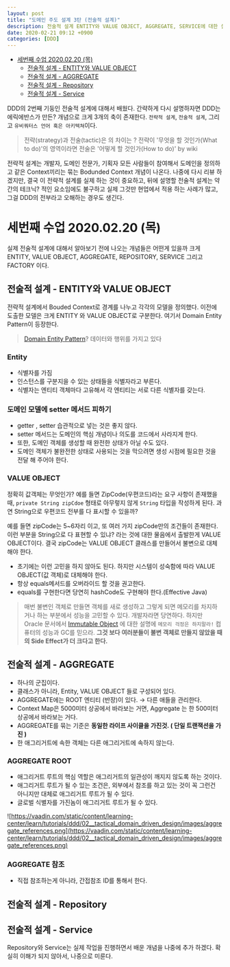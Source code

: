 ```yaml
---
layout: post
title: "도메인 주도 설계 3탄 (전술적 설계)"
description: 전술적 설계 ENTITY와 VALUE OBJECT, AGGREGATE, SERVICE에 대한 설명
date: 2020-02-21 09:12 +0900
categories: [DDD]
---
```

<!-- TOC -->

- [세번째 수업 2020.02.20 (목)](#세번째-수업-20200220-목)
    - [전술적 설계  - ENTITY와 VALUE OBJECT](#전술적-설계----entity와-value-object)
    - [전술적 설계 - AGGREGATE](#전술적-설계---aggregate)
    - [전술적 설계 - Repository](#전술적-설계---repository)
    - [전술적 설계 - Service](#전술적-설계---service)

<!-- /TOC -->

DDD의 2번째 기둥인 전술적 설계에 대해서 배웠다. 간략하게 다시 설명하자면 DDD는 에릭에반스가 만든? 개념으로 크게 3개의 축이 존재한다. `전략적 설계`, `전술적 설계`, 그리고 `유비쿼터스 언어 혹은 아키텍쳐`이다. 
> 전략(strategy)과 전술(tactic)은 의 차이는 ?
> 전략이 '무엇을 할 것인가(What to do)'의 영역이라면 전술은 '어떻게 할 것인가(How to do)' by wiki


전략적 설계는 개발자, 도메인 전문가, 기획자 모든 사람들이 참여해서 도메인을 정의하고 같은 Context끼리는 묶는 Bodunded Context 개념이 나온다. 나중에 다시 리뷰 하겠지만, 결국 이 전략적 설계를 실제 하는 것이 중요하고, 뒤에 설명할 전술적 설계는 약간의 테크닉? 적인 요소임에도 불구하고 실제 그것만 현업에서 적용 하는 사례가 많고, 그걸 DDD의 전부라고 오해하는 경우도 생긴다.


# 세번째 수업 2020.02.20 (목)

실제 전술적 설계에 대해서 알아보기 전에 나오는 개념들은 어떤게 있을까 크게 ENTITY, VALUE OBJECT, AGGREGATE, REPOSITORY, SERVICE 그리고 FACTORY 이다.

## 전술적 설계  - ENTITY와 VALUE OBJECT
전략적 설계에서 Bouded Context로 경계를 나누고 각각의 모델을 정의했다. 이전에 도출한 모델은 크게 ENTITY 와 VALUE OBJECT로 구분한다. 여기서 Domain Entity Pattern이 등장한다. 

> [Domain Entity Pattern](https://docs.microsoft.com/en-us/dotnet/architecture/microservices/microservice-ddd-cqrs-patterns/microservice-domain-model)? 데이터와 행위를 가지고 있다

### Entity 
- 식별자를 가짐
- 인스턴스를 구분지을 수 있는 상태들을 식별자라고 부른다.
- 식별자는 엔티티 객체마다 고유해서 각 엔티티는 서로 다른 식별자를 갖는다. 

### 도메인 모델에 setter 메서드 피하기 
- getter , setter 습관적으로 넣는 것은 좋지 않다.
- setter 메서드는 도메인의 핵심 개념이나 의도를 코드에서 사라지게 한다.
- 또한, 도메인 객체를 생성할 때 완전한 상태가 아닐 수도 있다.
- 도메인 객체가 불완전한 상태로 사용되는 것을 막으려면 생성 시점에 필요한 것을 전달 해 주어야 한다. 


### VALUE OBJECT
정확히 값객체는 무엇인가? 예를 들면 ZipCode(우편코드)라는 요구 사항이 존재했을 때, `private String zipCdoe` 형태로 아무렇지 않게 `String` 타입을 작성하게 된다. 과연 String으로 우편코드 전부를 다 표시할 수 있을까? 

예를 들면 zipCode는 5~6자리 이고, 또 여러 가지 zipCode만의 조건들이 존재한다. 이런 부분을 String으로 다 표현할 수 있냐? 라는 것에 대한 물음에서 출발한게 VALUE OBJECT이다. 결국 zipCode는 VALUE OBJECT 클래스를 만들어서 불변으로 대체 해야 한다. 

- 초기에는 이런 고민을 하지 않아도 된다. 하지만 시스템이 성숙함에 따라 VALUE OBJECT(값 객체)로 대체해야 한다. 
- 항상 equals메서드를 오버라이드 할 것을 권고한다.
- equals를 구현한다면 당연히 hashCode도 구현해야 한다.(Effective Java)
  

> 매번 불변인 객체로 만들면 객체를 새로 생성하고 그렇게 되면 메모리를 차지하거나 하는 부분에서 성능을 고민할 수 있다. 개발자라면 당연하다. 하지만 Oracle 문서에서 [Immutable Object](https://docs.oracle.com/javase/tutorial/essential/concurrency/immutable.html) 에 대한 설명에 `메모리 걱정은 하지말라!` 컴퓨터의 성능과  GC를 믿으라. **그것 보다 여러분들이 불변 객체로 만들지 않았을 때의 Side Effect가 더 크다고 한다.**



## 전술적 설계 - AGGREGATE 
- 하나의 군집이다.
- 클래스가 아니라, Entity, VALUE OBJECT 들로 구성되어 있다.
- AGGREGATE에는 ROOT 엔티티 (반장)이 있다.  → 다른 애들을 관리한다.
- Context Map은 5000미터 상공에서 바라보는 거면, Aggregate 는 한 500미터 상공에서 바라보는 거다.
- AGGREGATE를 묶는 기준은 **동일한 라이프 사이클을 가진것. ( 단일 트랜잭션을 가진 )**
- 한 애그리거트에 속한 객체는 다른 애그리거트에 속하지 않는다.

### AGGREGATE ROOT
- 애그리거트 루트의 핵심 역할은 애그리거트의 일관성이 깨지지 않도록 하는 것이다.
- 애그리거트 루트가 될 수 있는 조건은, 외부에서 참조를 하고 있는 것이 꼭 그런건 아니지만 대체로 애그리거트 루트가 될 수 있다.
- 글로벌 식별자를 가진놈이 애그리거트 루트가 될 수 있다.

![https://vaadin.com/static/content/learning-center/learn/tutorials/ddd/02__tactical_domain_driven_design/images/aggregate_references.png](https://vaadin.com/static/content/learning-center/learn/tutorials/ddd/02__tactical_domain_driven_design/images/aggregate_references.png)

### AGGREGATE 참조 
- 직접 참조하는게 아니라, 간접참조 ID를 통해서 한다.

## 전술적 설계 - Repository

## 전술적 설계 - Service
Repository와 Service는 실제 작업을 진행하면서 배운 개념을 나중에 추가 하겠다. 
확실히 이해가 되지 않아서, 나중으로 미룬다. 

